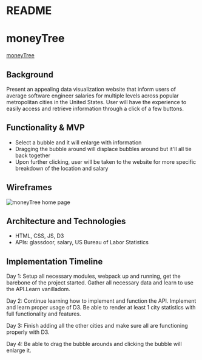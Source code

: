 # README

# moneyTree

[moneyTree](https://chrisdangnguyen.github.io/moneyTree/)

## Background

Present an appealing data visualization website that inform users of average software engineer salaries for multiple levels across popular metropolitan cities in the United States. User will have the experience to easily access and retrieve information through a click of a few buttons. 

## Functionality & MVP

* Select a bubble and it will enlarge with information
* Dragging the bubble around will displace bubbles around but it'll all tie back together 
* Upon further clicking, user will be taken to the website for more specific breakdown of the location and salary

## Wireframes

![moneyTree home page](https://github.com/chrisdangnguyen/moneyTree/blob/master/Bubble.png)


## Architecture and Technologies

* HTML, CSS, JS, D3
* APIs: glassdoor, salary, US Bureau of Labor Statistics

## Implementation Timeline

Day 1: Setup all necessary modules, webpack up and running, get the barebone of the project started. Gather all necessary data and learn to use the API.Learn vanilladom.

Day 2:  Continue learning how to implement and function the API. Implement and learn proper usage of D3. Be able to render at least 1 city statistics with full functionality and features. 

Day 3: Finish adding all the other cities and make sure all are functioning properly with D3.

Day 4: Be able to drag the bubble arounds and clicking the bubble will enlarge it. 

